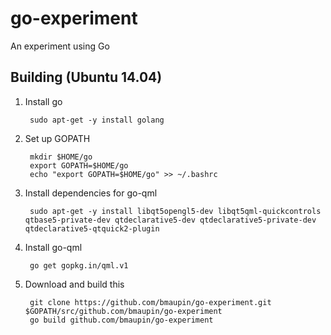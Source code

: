# go-experiment
An experiment using Go

Building (Ubuntu 14.04)
---
1. Install go

        sudo apt-get -y install golang
        
2. Set up GOPATH

        mkdir $HOME/go
        export GOPATH=$HOME/go
        echo "export GOPATH=$HOME/go" >> ~/.bashrc

3. Install dependencies for go-qml

        sudo apt-get -y install libqt5opengl5-dev libqt5qml-quickcontrols qtbase5-private-dev qtdeclarative5-dev qtdeclarative5-private-dev qtdeclarative5-qtquick2-plugin
        
4. Install go-qml

        go get gopkg.in/qml.v1
        
5. Download and build this

        git clone https://github.com/bmaupin/go-experiment.git $GOPATH/src/github.com/bmaupin/go-experiment
        go build github.com/bmaupin/go-experiment
